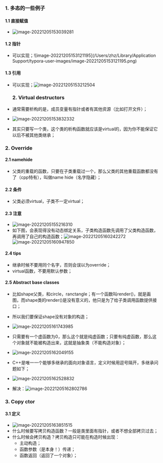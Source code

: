 ```toc
```

### 1. 多态的一些例子

#### 1.1 直接赋值

- ![image-20221205153039281](../../img/test/202212051530345.png)

#### 1.2 指针

- 可以实现；![image-20221205153121195](/Users/zhz/Library/Application Support/typora-user-images/image-20221205153121195.png)

#### 1.3 引用

- 可以实现；![image-20221205153212504](../../img/test/202212051532525.png)

   ### 2. Virtual destructors

- 通常需要析构的是，成员变量有指针或者有其他资源（比如打开文件）；

-  ![image-20221205153832332](../../img/test/202212051538359.png)

- 其实只要写一个类，这个类的析构函数就应该是virtual的，因为你不能保证它以后不被其他类继承；

### 2. Override

#### 2.1 namehide

- 父类的重载的函数，只要在子类重载过一个，那么父类的其他重载函数都没有了（cpp特有），叫做name hide（名字隐藏）；

#### 2.2 条件

- 父类必须virtual，子类不一定virtual；

#### 2.3 注意

- ![image-20221205155216310](../../img/test/202212051552355.png)
- 如下图，会表现得没有动态绑定关系，子类构造函数先调用了父类构造函数，再调用了自己的构造函数；![image-20221205160242272](../../img/test/202212051602301.png)
![image-20221205160947850](../../img/test/202212051609919.png)

#### 2.4 tips

- 继承时候不要用同个名字，否则会误以为override；
- virtual函数，不要用默认参数；

#### 2.5 Abstract base classes

- 比如shape父类，和circle，ranctangle；有一个函数叫render()，就是画图，而shape类的render()是没有意义的，他只是为了给子类调用函数提供接口；
- 所以我们要保证shape没有对象的构造；

- ![image-20221205161743985](../../img/test/202212051617061.png)

- 只需要有一个虚函数为0，那么这个就是纯虚函数；只要有纯虚函数，那么这个对象就不能被构造出来，这就是抽象类（不能构造对象）；

- ![image-20221205162049155](../../img/test/202212051620185.png)

- C++是唯一一个能够多继承的面向对象语言，定义时候用逗号隔开，多继承问题如下；
- ![image-20221205162528832](../../img/test/202212051625863.png)

- 解决：![image-20221205162802786](../../img/test/202212051628812.png)

### 3. Copy ctor

#### 3.1 定义

- ![image-20221205163851515](../../img/test/202212051638539.png)
- 什么时候要写拷贝构造函数？一般是类里面有指针，或者不想全部拷贝过去；
- 什么时候会拷贝构造？拷贝构造只可能在构造时候出现：
  - 主动构造；
  - 函数参数（是本身！）传递；
  - 函数返回（返回了一个对象）；
